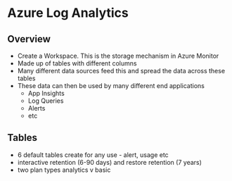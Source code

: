 # Azure Log Analytics

## Overview
- Create a Workspace. This is the storage mechanism in Azure Monitor
- Made up of tables with different columns
- Many different data sources feed this and spread the data across these tables
- These data can then be used by many different end applications
   - App Insights
   - Log Queries
   - Alerts
   - etc

## Tables
- 6 default tables create for any use - alert, usage etc
- interactive retention (6-90 days) and restore retention (7 years)
- two plan types analytics v basic


